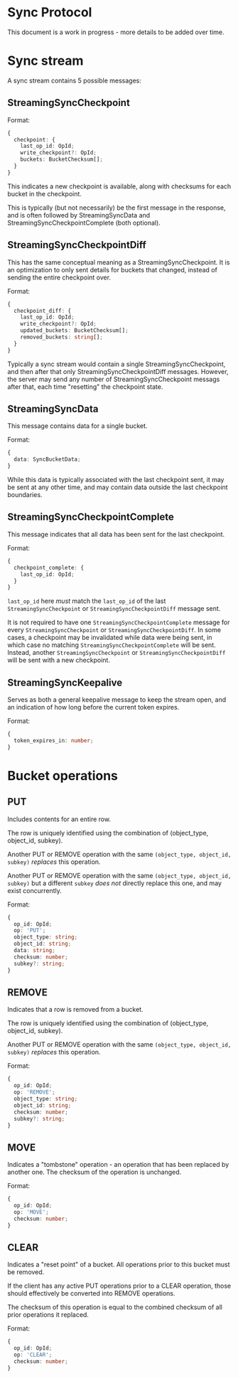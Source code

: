 # Sync Protocol

This document is a work in progress - more details to be added over time.

# Sync stream

A sync stream contains 5 possible messages:

## StreamingSyncCheckpoint

Format:

```ts
{
  checkpoint: {
    last_op_id: OpId;
    write_checkpoint?: OpId;
    buckets: BucketChecksum[];
  }
}
```

This indicates a new checkpoint is available, along with checksums for each bucket in the checkpoint.

This is typically (but not necessarily) be the first message in the response, and is often followed by StreamingSyncData and StreamingSyncCheckpointComplete (both optional).

## StreamingSyncCheckpointDiff

This has the same conceptual meaning as a StreamingSyncCheckpoint. It is an optimization to only sent details for buckets that changed, instead of sending the entire checkpoint over.

Format:

```ts
{
  checkpoint_diff: {
    last_op_id: OpId;
    write_checkpoint?: OpId;
    updated_buckets: BucketChecksum[];
    removed_buckets: string[];
  }
}
```

Typically a sync stream would contain a single StreamingSyncCheckpoint, and then after that only StreamingSyncCheckpointDiff messages. However, the server may send any number of StreamingSyncCheckpoint messags after that, each time "resetting" the checkpoint state.

## StreamingSyncData

This message contains data for a single bucket.

Format:

```ts
{
  data: SyncBucketData;
}
```

While this data is typically associated with the last checkpoint sent, it may be sent at any other time, and may contain data outside the last checkpoint boundaries.

## StreamingSyncCheckpointComplete

This message indicates that all data has been sent for the last checkpoint.

Format:

```ts
{
  checkpoint_complete: {
    last_op_id: OpId;
  }
}
```

`last_op_id` here _must_ match the `last_op_id` of the last `StreamingSyncCheckpoint` or `StreamingSyncCheckpointDiff` message sent.

It is not required to have one `StreamingSyncCheckpointComplete` message for every `StreamingSyncCheckpoint` or `StreamingSyncCheckpointDiff`. In some cases, a checkpoint may be invalidated while data were being sent, in which case no matching `StreamingSyncCheckpointComplete` will be sent. Instead, another `StreamingSyncCheckpoint` or `StreamingSyncCheckpointDiff` will be sent with a new checkpoint.

## StreamingSyncKeepalive

Serves as both a general keepalive message to keep the stream open, and an indication of how long before the current token expires.

Format:

```ts
{
  token_expires_in: number;
}
```

# Bucket operations

## PUT

Includes contents for an entire row.

The row is uniquely identified using the combination of (object_type, object_id, subkey).

Another PUT or REMOVE operation with the same `(object_type, object_id, subkey)` _replaces_
this operation.

Another PUT or REMOVE operation with the same `(object_type, object_id, subkey)` but a different `subkey` _does not_ directly replace this one, and may exist concurrently.

Format:

```ts
{
  op_id: OpId;
  op: 'PUT';
  object_type: string;
  object_id: string;
  data: string;
  checksum: number;
  subkey?: string;
}
```

## REMOVE

Indicates that a row is removed from a bucket.

The row is uniquely identified using the combination of (object_type, object_id, subkey).

Another PUT or REMOVE operation with the same `(object_type, object_id, subkey)` _replaces_
this operation.

Format:

```ts
{
  op_id: OpId;
  op: 'REMOVE';
  object_type: string;
  object_id: string;
  checksum: number;
  subkey?: string;
}
```

## MOVE

Indicates a "tombstone" operation - an operation that has been replaced by another one.
The checksum of the operation is unchanged.

Format:

```ts
{
  op_id: OpId;
  op: 'MOVE';
  checksum: number;
}
```

## CLEAR

Indicates a "reset point" of a bucket. All operations prior to this bucket must be removed.

If the client has any active PUT operations prior to a CLEAR operation, those should effectively be converted into REMOVE operations.

The checksum of this operation is equal to the combined checksum of all prior operations it replaced.

Format:

```ts
{
  op_id: OpId;
  op: 'CLEAR';
  checksum: number;
}
```
